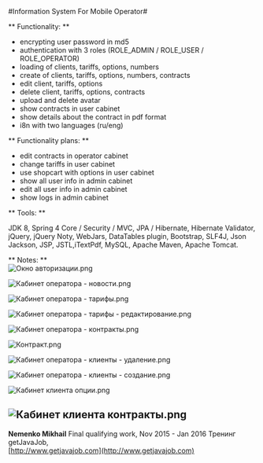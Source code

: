 #Information System For Mobile Operator#

** Functionality: **

+ encrypting user password in md5
+ authentication with 3 roles (ROLE_ADMIN / ROLE_USER / ROLE_OPERATOR) 
+ loading of clients, tariffs, options, numbers
+ create of clients, tariffs, options, numbers, contracts
+ edit client, tariffs, options   
+ delete client, tariffs, options, contracts 
+ upload and delete avatar   
+ show contracts in user cabinet
+ show details about the contract in pdf format
+ i8n with two languages (ru/eng)   

** Functionality plans: **

+ edit contracts in operator cabinet
+ change tariffs in user cabinet
+ use shopcart with options in user cabinet
+ show all user info in admin cabinet
+ edit all user info in admin cabinet
+ show logs in admin cabinet

** Tools: **  

 JDK 8, Spring 4 Core / Security / MVC, JPA / Hibernate, Hibernate Validator, jQuery, jQuery Noty, WebJars, DataTables plugin, Bootstrap, SLF4J, Json Jackson, JSP, JSTL,iTextPdf, MySQL, Apache Maven, Apache Tomcat.  

** Notes: **  
![Окно авторизации.png](https://bitbucket.org/repo/x5K4db/images/1804663736-%D0%9E%D0%BA%D0%BD%D0%BE%20%D0%B0%D0%B2%D1%82%D0%BE%D1%80%D0%B8%D0%B7%D0%B0%D1%86%D0%B8%D0%B8.png)

![Кабинет оператора - новости.png](https://bitbucket.org/repo/x5K4db/images/3530711292-%D0%9A%D0%B0%D0%B1%D0%B8%D0%BD%D0%B5%D1%82%20%D0%BE%D0%BF%D0%B5%D1%80%D0%B0%D1%82%D0%BE%D1%80%D0%B0%20-%20%D0%BD%D0%BE%D0%B2%D0%BE%D1%81%D1%82%D0%B8.png)

![Кабинет оператора - тарифы.png](https://bitbucket.org/repo/x5K4db/images/1289657535-%D0%9A%D0%B0%D0%B1%D0%B8%D0%BD%D0%B5%D1%82%20%D0%BE%D0%BF%D0%B5%D1%80%D0%B0%D1%82%D0%BE%D1%80%D0%B0%20-%20%D1%82%D0%B0%D1%80%D0%B8%D1%84%D1%8B.png)

![Кабинет оператора - тарифы - редактирование.png](https://bitbucket.org/repo/x5K4db/images/1818034719-%D0%9A%D0%B0%D0%B1%D0%B8%D0%BD%D0%B5%D1%82%20%D0%BE%D0%BF%D0%B5%D1%80%D0%B0%D1%82%D0%BE%D1%80%D0%B0%20-%20%D1%82%D0%B0%D1%80%D0%B8%D1%84%D1%8B%20-%20%D1%80%D0%B5%D0%B4%D0%B0%D0%BA%D1%82%D0%B8%D1%80%D0%BE%D0%B2%D0%B0%D0%BD%D0%B8%D0%B5.png)

![Кабинет оператора - контракты.png](https://bitbucket.org/repo/x5K4db/images/3879136268-%D0%9A%D0%B0%D0%B1%D0%B8%D0%BD%D0%B5%D1%82%20%D0%BE%D0%BF%D0%B5%D1%80%D0%B0%D1%82%D0%BE%D1%80%D0%B0%20-%20%D0%BA%D0%BE%D0%BD%D1%82%D1%80%D0%B0%D0%BA%D1%82%D1%8B.png)

![Контракт.png](https://bitbucket.org/repo/x5K4db/images/1593198405-%D0%9A%D0%BE%D0%BD%D1%82%D1%80%D0%B0%D0%BA%D1%82.png)

![Кабинет оператора - клиенты - удаление.png](https://bitbucket.org/repo/x5K4db/images/3968652808-%D0%9A%D0%B0%D0%B1%D0%B8%D0%BD%D0%B5%D1%82%20%D0%BE%D0%BF%D0%B5%D1%80%D0%B0%D1%82%D0%BE%D1%80%D0%B0%20-%20%D0%BA%D0%BB%D0%B8%D0%B5%D0%BD%D1%82%D1%8B%20-%20%D1%83%D0%B4%D0%B0%D0%BB%D0%B5%D0%BD%D0%B8%D0%B5.png)

![Кабинет оператора - клиенты - создание.png](https://bitbucket.org/repo/x5K4db/images/4014884494-%D0%9A%D0%B0%D0%B1%D0%B8%D0%BD%D0%B5%D1%82%20%D0%BE%D0%BF%D0%B5%D1%80%D0%B0%D1%82%D0%BE%D1%80%D0%B0%20-%20%D0%BA%D0%BB%D0%B8%D0%B5%D0%BD%D1%82%D1%8B%20-%20%D1%81%D0%BE%D0%B7%D0%B4%D0%B0%D0%BD%D0%B8%D0%B5.png)

![Кабинет клиента опции.png](https://bitbucket.org/repo/x5K4db/images/178742625-%D0%9A%D0%B0%D0%B1%D0%B8%D0%BD%D0%B5%D1%82%20%D0%BA%D0%BB%D0%B8%D0%B5%D0%BD%D1%82%D0%B0%20%D0%BE%D0%BF%D1%86%D0%B8%D0%B8.png)

![Кабинет клиента контракты.png](https://bitbucket.org/repo/x5K4db/images/1416620836-%D0%9A%D0%B0%D0%B1%D0%B8%D0%BD%D0%B5%D1%82%20%D0%BA%D0%BB%D0%B8%D0%B5%D0%BD%D1%82%D0%B0%20%D0%BA%D0%BE%D0%BD%D1%82%D1%80%D0%B0%D0%BA%D1%82%D1%8B.png)
--

**Nemenko Mikhail**
Final qualifying work, Nov 2015 - Jan 2016 
Тренинг getJavaJob,   
[http://www.getjavajob.com](http://www.getjavajob.com)
